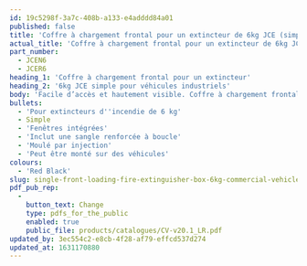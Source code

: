 ```yaml
---
id: 19c5298f-3a7c-408b-a133-e4adddd84a01
published: false
title: 'Coffre à chargement frontal pour un extincteur de 6kg JCE (simple) FS CV'
actual_title: 'Coffre à chargement frontal pour un extincteur de 6kg JCE (simple)'
part_number:
  - JCEN6
  - JCER6
heading_1: 'Coffre à chargement frontal pour un extincteur'
heading_2: '6kg JCE simple pour véhicules industriels'
body: 'Facile d’accès et hautement visible. Coffre à chargement frontal pour un extincteur de 6kg. Conçu pour être monté sur les camions.'
bullets:
  - 'Pour extincteurs d''incendie de 6 kg'
  - Simple
  - 'Fenêtres intégrées'
  - 'Inclut une sangle renforcée à boucle'
  - 'Moulé par injection'
  - 'Peut être monté sur des véhicules'
colours:
  - 'Red Black'
slug: single-front-loading-fire-extinguisher-box-6kg-commercial-vehicle-JCE-cv
pdf_pub_rep:
  -
    button_text: Change
    type: pdfs_for_the_public
    enabled: true
    public_file: products/catalogues/CV-v20.1_LR.pdf
updated_by: 3ec554c2-e8cb-4f28-af79-effcd537d274
updated_at: 1631170880
---
```

